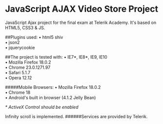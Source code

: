 # JavaScript AJAX Video Store Project

JavaScript Ajax project for the final exam at Telerik Academy. It's based on HTML5, CSS3 & JS. 


##Plugins used:
•	html5 shiv  
•	json2   
•	jquerycookie

##The project is tested with:
•	IE7*, IE8*, IE9, IE10   
•	Mozilla Firefox 18.0.2    
•	Chrome 23.0.1271.97   
•	Safari 5.1.7    
•	Opera 12.12   

#####Mobile Browsers:
•	Mozilla Firefox 18.0.2    
•	Chrome 18   
•	Android's built in browser (4.1.2 Jelly Bean)   


_* ActiveX Control should be enabled_

Infinity scroll is implemented.
######Services are provided by Telerik.
